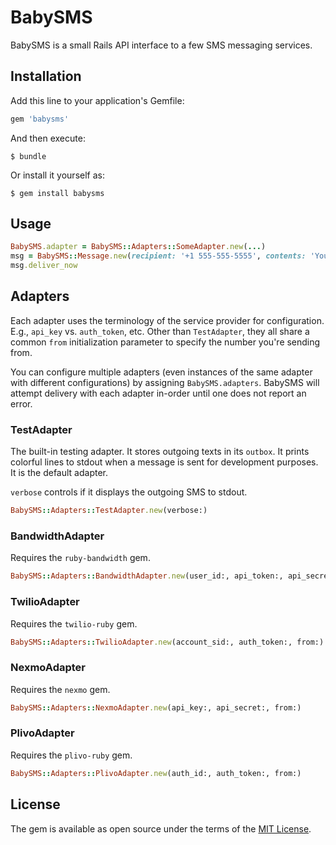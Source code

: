 # BabySMS

BabySMS is a small Rails API interface to a few SMS messaging services.


## Installation

Add this line to your application's Gemfile:

```ruby
gem 'babysms'
```

And then execute:

    $ bundle

Or install it yourself as:

    $ gem install babysms

## Usage

```ruby
BabySMS.adapter = BabySMS::Adapters::SomeAdapter.new(...)
msg = BabySMS::Message.new(recipient: '+1 555-555-5555', contents: 'Your Message')
msg.deliver_now
```

## Adapters
Each adapter uses the terminology of the service provider for configuration.  E.g., `api_key`
vs. `auth_token`, etc.  Other than `TestAdapter`, they all share a common `from` initialization
parameter to specify the number you're sending from.

You can configure multiple adapters (even instances of the same adapter with different
configurations) by assigning `BabySMS.adapters`.  BabySMS will attempt delivery with each adapter
in-order until one does not report an error.

### TestAdapter

The built-in testing adapter.  It stores outgoing texts in its `outbox`.  It prints colorful lines
to stdout when a message is sent for development purposes.  It is the default adapter.

`verbose` controls if it displays the outgoing SMS to stdout.

```ruby
BabySMS::Adapters::TestAdapter.new(verbose:)
```


### BandwidthAdapter

Requires the `ruby-bandwidth` gem.

```ruby
BabySMS::Adapters::BandwidthAdapter.new(user_id:, api_token:, api_secret:, from:)
```


### TwilioAdapter

Requires the `twilio-ruby` gem.

```ruby
BabySMS::Adapters::TwilioAdapter.new(account_sid:, auth_token:, from:)
```


### NexmoAdapter

Requires the `nexmo` gem.

```ruby
BabySMS::Adapters::NexmoAdapter.new(api_key:, api_secret:, from:)
```


### PlivoAdapter

Requires the `plivo-ruby` gem.

```ruby
BabySMS::Adapters::PlivoAdapter.new(auth_id:, auth_token:, from:)
```



## License

The gem is available as open source under the terms of the [MIT License](https://opensource.org/licenses/MIT).
